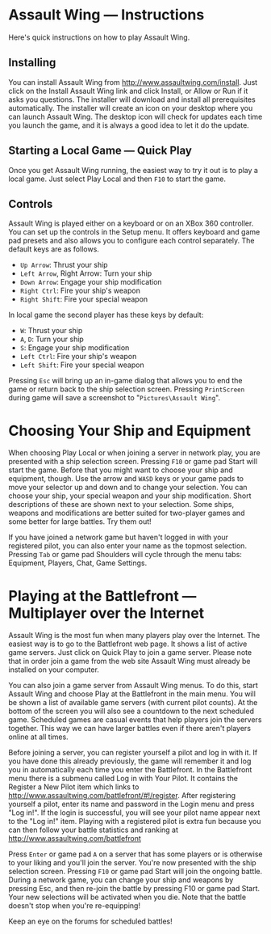 # Assault Wing — Instructions   

Here's quick instructions on how to play Assault Wing.

## Installing

You can install Assault Wing from http://www.assaultwing.com/install. Just click
on the Install Assault Wing link and click Install, or Allow or Run if it asks
you questions. The installer will download and install all prerequisites
automatically. The installer will create an icon on your desktop where you can
launch Assault Wing. The desktop icon will check for updates each time you
launch the game, and it is always a good idea to let it do the update.

## Starting a Local Game — Quick Play

Once you get Assault Wing running, the easiest way to try it out is to play a
local game. Just select Play Local and then `F10` to start the game.

## Controls

Assault Wing is played either on a keyboard or on an XBox 360 controller. You
can set up the controls in the Setup menu. It offers keyboard and game pad
presets and also allows you to configure each control separately. The default
keys are as follows.

- `Up Arrow`: Thrust your ship
- `Left Arrow`, Right Arrow: Turn your ship
- `Down Arrow`: Engage your ship modification
- `Right Ctrl`: Fire your ship's weapon
- `Right Shift`: Fire your special weapon

In local game the second player has these keys by default:

- `W`: Thrust your ship
- `A`, `D`: Turn your ship
- `S`: Engage your ship modification
- `Left Ctrl`: Fire your ship's weapon
- `Left Shift`: Fire your special weapon

Pressing `Esc` will bring up an in-game dialog that allows you to end the game or
return back to the ship selection screen. Pressing `PrintScreen` during game will
save a screenshot to "`Pictures\Assault Wing`".

# Choosing Your Ship and Equipment

When choosing Play Local or when joining a server in network play, you are
presented with a ship selection screen. Pressing `F10` or game pad Start will
start the game. Before that you might want to choose your ship and equipment,
though. Use the arrow and `WASD` keys or your game pads to move your selector up
and down and to change your selection. You can choose your ship, your special
weapon and your ship modification. Short descriptions of these are shown next to
your selection. Some ships, weapons and modifications are better suited for
two-player games and some better for large battles. Try them out!

If you have joined a network game but haven't logged in with your registered
pilot, you can also enter your name as the topmost selection. Pressing `Tab` or
game pad Shoulders will cycle through the menu tabs: Equipment, Players, Chat,
Game Settings.

# Playing at the Battlefront — Multiplayer over the Internet

Assault Wing is the most fun when many players play over the Internet. The
easiest way is to go to the Battlefront web page. It shows a list of active game
servers. Just click on Quick Play to join a game server. Please note that in
order join a game from the web site Assault Wing must already be installed on
your computer.

You can also join a game server from Assault Wing menus. To do this, start
Assault Wing and choose Play at the Battlefront in the main menu. You will be
shown a list of available game servers (with current pilot counts). At the
bottom of the screen you will also see a countdown to the next scheduled game.
Scheduled games are casual events that help players join the servers together.
This way we can have larger battles even if there aren't players online at all
times.

Before joining a server, you can register yourself a pilot and log in with it.
If you have done this already previously, the game will remember it and log you
in automatically each time you enter the Battlefront. In the Battlefront menu
there is a submenu called Log in with Your Pilot. It contains the Register a New
Pilot item which links to http://www.assaultwing.com/battlefront/#!/register.
After registering yourself a pilot, enter its name and password in the Login
menu and press "Log in!". If the login is successful, you will see your pilot
name appear next to the "Log in!" item. Playing with a registered pilot is extra
fun because you can then follow your battle statistics and ranking at
http://www.assaultwing.com/battlefront

Press `Enter` or game pad `A` on a server that has some players or is otherwise
to your liking and you'll join the server. You're now presented with the ship
selection screen. Pressing `F10` or game pad Start will join the ongoing battle.
During a network game, you can change your ship and weapons by pressing Esc, and
then re-join the battle by pressing F10 or game pad Start. Your new selections
will be activated when you die. Note that the battle doesn't stop when you're
re-equipping!

Keep an eye on the forums for scheduled battles!